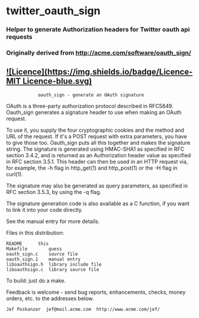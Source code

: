 # twitter_oauth_sign
### Helper to generate Authorization headers for Twitter oauth api requests
### Originally derived from http://acme.com/software/oauth_sign/

[![Licence](https://img.shields.io/badge/Licence-MIT Licence-blue.svg)](https://github.com/smac89/twitter_oauth_generator/blob/master/LICENSE)
---

                oauth_sign - generate an OAuth signature

OAuth is a three-party authorization protocol described in RFC5849.
Oauth_sign generates a signature header to use when making an OAuth
request.

To use it, you supply the four cryptographic cookies and the method
and URL of the request.  If it's a POST request with extra
parameters, you have to give those too.  Oauth_sign puts all this
together and makes the signature string.  The signature is generated
using HMAC-SHA1 as specified in RFC section 3.4.2, and is returned as
an Authorization header value as specified in RFC section 3.5.1.  This
header can then be used in an HTTP request via, for example, the
-h flag in http_get(1) and http_post(1) or the -H flag in curl(1).

The signature may also be generated as query parameters, as specified
in RFC section 3.5.3, by using the -q flag.

The signature generation code is also available as a C function,
if you want to link it into your code directly.

See the manual entry for more details.

Files in this distribution:

    README		this
    Makefile		guess
    oauth_sign.c	source file
    oauth_sign.1	manual entry
    liboauthsign.h	library include file
    liboauthsign.c	library source file

To build: just do a make.

Feedback is welcome - send bug reports, enhancements, checks, money
orders, etc. to the addresses below.

    Jef Poskanzer  jef@mail.acme.com  http://www.acme.com/jef/
